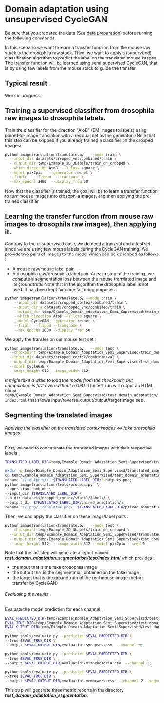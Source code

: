 # Domain adaptation using unsupervised CycleGAN

Be sure that you prepared the data (See [data preparation](../README.md)) before running the following commands.


In this scenario we want to learn a transfer function from the mouse raw stack to the drosophila raw stack. 
Then, we want to apply a (supervised) classification algorithm to predict the label on the translated mouse images.
The transfer function will be learned using semi-supervised CycleGAN, that is by using few labels from the mouse stack to guide the transfer.

## Typical result

Work in progress.

## Training a supervised classifier from drosophila raw images to drosophila labels.

Train the classifier for the direction "AtoB" (EM images to labels) using paired-to-image translation with a residual net as the generator:
(Note that this step can be skipped if you already trained a classifier on the cropped images)

```bash
python imagetranslation/translate.py   --mode train \
  --input_dir datasets/cropped_vnc/combined/train \
  --output_dir temp/Example_2D_3Labels/train_on_cropped \
  --which_direction AtoB  --Y_loss square \
  --model pix2pix   --generator resnet \
  --fliplr   --flipud  --transpose \
  --max_epochs 2000  --display_freq 50
```

Now that the classifier is trained, the goal will be to learn a transfer function to turn mouse images into drosophila images, and then applying the pre-trained classifier.


## Learning the transfer function (from mouse raw images to drosophila raw images), then applying it.

Contrary to the unsupervised case, we do need a train set and a test set since we are using few mouse labels during the CycleGAN training. 
We provide two pairs of images to the model which can be described as follows :
- A mouse raw/mouse label pair.
- A drosophila raw/drosophila label pair.
At each step of the training, we compute a segmentation loss between the mouse translated image and its groundtruth.
Note that in the algorithm the drosophila label is not used. It has been kept for code factoring purposes. 
    
```bash
python imagetranslation/translate.py --mode train \
	--input_dir datasets/cropped_cortex/combined/train \
	--input_dir_B datasets/cropped_vnc/combined/train \
	--output_dir temp/Example_Domain_Adaptation_Semi_Supervised/train_domain_adaptation \
	--which_direction AtoB --Y_loss square \
	--model CycleGAN --generator resnet \
	--fliplr --flipud --transpose \
	--max_epochs 2000 --display_freq 50
```

We apply the transfer on our mouse test set :

```bash
python imagetranslation/translate.py   --mode test \
  --checkpoint temp/Example_Domain_Adaptation_Semi_Supervised/train_domain_adaptation \
  --input_dir datasets/cropped_cortex/combined/val \
  --output_dir temp/Example_Domain_Adaptation_Semi_Supervised/test_domain_adaptation \
  --model CycleGAN \
  --image_height 512 --image_width 512
```

*It might take a while to load the model from the checkpoint, but computation is fast even without a GPU.*
The test run will output an HTML file at `temp/Example_Domain_Adaptation_Semi_Supervised/test_domain_adaptation/index.html` that shows input/reverse_output/output/target image sets.

## Segmenting the translated images
###### Applying the classifier on the translated cortex images <=> fake drosophila images.

First, we need to concatenate the translated images with their respective labels :

```bash
TRANSLATED_LABEL_DIR=temp/Example_Domain_Adaptation_Semi_Supervised/translated_images/translated;

mkdir -p temp/Example_Domain_Adaptation_Semi_Supervised/translated_images/translated;
cp temp/Example_Domain_Adaptation_Semi_Supervised/test_domain_adaptation/images/*-outputs.png $TRANSLATED_LABEL_DIR;
rename 's/-outputs//' $TRANSLATED_LABEL_DIR/*-outputs.png;
python imagetranslation/tools/process.py  \
--operation combine \
--input_dir $TRANSLATED_LABEL_DIR \
--b_dir datasets/cropped_cortex/stack1/labels/ \
--output_dir $TRANSLATED_LABEL_DIR/paired_annotation/;
rename 's/.png/_translated.png/' $TRANSLATED_LABEL_DIR/paired_annotation/*.png;
```

Then, we can apply the classifier on these image/label pairs :

```bash
python imagetranslation/translate.py   --mode test \
  --checkpoint temp/Example_2D_3Labels/train_on_cropped \
  --input_dir temp/Example_Domain_Adaptation_Semi_Supervised/translated_images/translated/paired_annotation/ \
  --output_dir temp/Example_Domain_Adaptation_Semi_Supervised/test_domain_adaptation_segmentation \
  --image_height 512  --image_width 512 --model pix2pix --seed 0
```

Note that the last step will generate a report named **_test_domain_adaptation_segmentation/test/index.html_** which provides :
- the input that is the fake drosophila image
- the output that is the segmentation obtained on the fake image
- the target that is the groundtruth of the real mouse image (before transfer by CycleGAN)

###### Evaluating the results

Evaluate the model prediction for each channel :

```bash
EVAL_PREDICTED_DIR=temp/Example_Domain_Adaptation_Semi_Supervised/test_domain_adaptation_segmentation/test/images/*_translated-outputs.png;
EVAL_TRUE_DIR=temp/Example_Domain_Adaptation_Semi_Supervised/test_domain_adaptation_segmentation/test/images/*_translated-targets.png;
EVAL_OUTPUT_DIR=temp/Example_Domain_Adaptation_Semi_Supervised/test_domain_adaptation_segmentation;

python tools/evaluate.py --predicted $EVAL_PREDICTED_DIR \
--true $EVAL_TRUE_DIR \
--output $EVAL_OUTPUT_DIR/evaluation-synapses.csv  --channel 0;

python tools/evaluate.py --predicted $EVAL_PREDICTED_DIR \
--true $EVAL_TRUE_DIR \
--output $EVAL_OUTPUT_DIR/evaluation-mitochondria.csv  --channel 1;

python tools/evaluate.py --predicted $EVAL_PREDICTED_DIR \
--true $EVAL_TRUE_DIR \
--output $EVAL_OUTPUT_DIR/evaluation-membranes.csv  --channel 2 --segment_by 1;
```

This step will generate three metric reports in the directory **_test_domain_adaptation_segmentation_**.